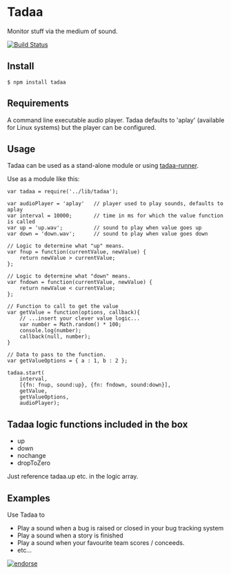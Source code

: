 # Tadaa

Monitor stuff via the medium of sound.

[![Build Status](https://secure.travis-ci.org/jamesbloomer/tadaa.png?branch=master)](http://travis-ci.org/jamesbloomer/tadaa)

## Install

    $ npm install tadaa

## Requirements

A command line executable audio player. 
Tadaa defaults to 'aplay' (available for Linux systems) but the player can be configured. 

## Usage

Tadaa can be used as a stand-alone module or using [tadaa-runner](https://github.com/jamesbloomer/tadaa-runner).

Use as a module like this:

    var tadaa = require('../lib/tadaa');

    var audioPlayer = 'aplay'   // player used to play sounds, defaults to aplay
    var interval = 10000;       // time in ms for which the value function is called
    var up = 'up.wav';          // sound to play when value goes up
    var down = 'down.wav';      // sound to play when value goes down
        
    // Logic to determine what "up" means.
    var fnup = function(currentValue, newValue) {
        return newValue > currentValue;  
    };

    // Logic to determine what "down" means.
    var fndown = function(currentValue, newValue) {
        return newValue < currentValue;  
    };

    // Function to call to get the value
    var getValue = function(options, callback){
        // ...insert your clever value logic...
        var number = Math.random() * 100;
        console.log(number);
        callback(null, number); 
    } 
        
    // Data to pass to the function.
    var getValueOptions = { a : 1, b : 2 }; 

    tadaa.start(
        interval, 
        [{fn: fnup, sound:up}, {fn: fndown, sound:down}], 
        getValue, 
        getValueOptions, 
        audioPlayer);
    
## Tadaa logic functions included in the box
- up
- down
- nochange
- dropToZero

Just reference tadaa.up etc. in the logic array.

## Examples

Use Tadaa to

* Play a sound when a bug is raised or closed in your bug tracking system
* Play a sound when a story is finished
* Play a sound when your favourite team scores / conceeds.
* etc...

[![endorse](http://api.coderwall.com/jamesbloomer/endorsecount.png)](http://coderwall.com/jamesbloomer)

